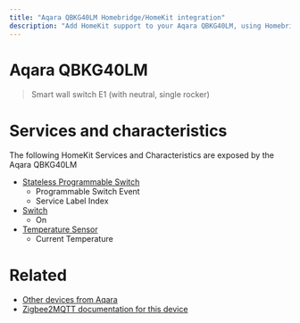 ```yaml
---
title: "Aqara QBKG40LM Homebridge/HomeKit integration"
description: "Add HomeKit support to your Aqara QBKG40LM, using Homebridge, Zigbee2MQTT and homebridge-z2m."
---
```

<!---
This file has been GENERATED using src/docgen/docgen.ts
DO NOT EDIT THIS FILE MANUALLY!
-->
# Aqara QBKG40LM
> Smart wall switch E1 (with neutral, single rocker)


# Services and characteristics
The following HomeKit Services and Characteristics are exposed by
the Aqara QBKG40LM

* [Stateless Programmable Switch](../../action.md)
  * Programmable Switch Event
  * Service Label Index
* [Switch](../../switch.md)
  * On
* [Temperature Sensor](../../sensors.md)
  * Current Temperature


# Related
* [Other devices from Aqara](../index.md#aqara)
* [Zigbee2MQTT documentation for this device](https://www.zigbee2mqtt.io/devices/QBKG40LM.html)